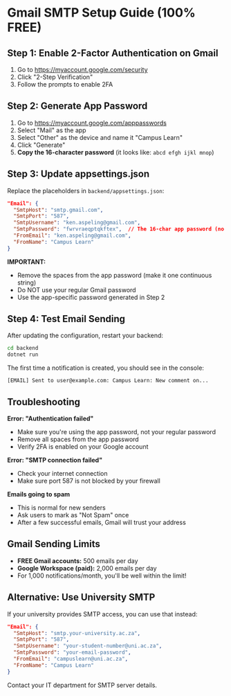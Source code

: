 # Gmail SMTP Setup Guide (100% FREE)

## Step 1: Enable 2-Factor Authentication on Gmail

1. Go to https://myaccount.google.com/security
2. Click "2-Step Verification"
3. Follow the prompts to enable 2FA

## Step 2: Generate App Password

1. Go to https://myaccount.google.com/apppasswords
2. Select "Mail" as the app
3. Select "Other" as the device and name it "Campus Learn"
4. Click "Generate"
5. **Copy the 16-character password** (it looks like: `abcd efgh ijkl mnop`)

## Step 3: Update appsettings.json

Replace the placeholders in `backend/appsettings.json`:

```json
"Email": {
  "SmtpHost": "smtp.gmail.com",
  "SmtpPort": "587",
  "SmtpUsername": "ken.aspeling@gmail.com",
  "SmtpPassword": "fwrvraeqptqkftex",  // The 16-char app password (no spaces!)
  "FromEmail": "ken.aspeling@gmail.com",
  "FromName": "Campus Learn"
}
```

**IMPORTANT:**
- Remove the spaces from the app password (make it one continuous string)
- Do NOT use your regular Gmail password
- Use the app-specific password generated in Step 2

## Step 4: Test Email Sending

After updating the configuration, restart your backend:

```bash
cd backend
dotnet run
```

The first time a notification is created, you should see in the console:
```
[EMAIL] Sent to user@example.com: Campus Learn: New comment on...
```

## Troubleshooting

**Error: "Authentication failed"**
- Make sure you're using the app password, not your regular password
- Remove all spaces from the app password
- Verify 2FA is enabled on your Google account

**Error: "SMTP connection failed"**
- Check your internet connection
- Make sure port 587 is not blocked by your firewall

**Emails going to spam**
- This is normal for new senders
- Ask users to mark as "Not Spam" once
- After a few successful emails, Gmail will trust your address

## Gmail Sending Limits

- **FREE Gmail accounts:** 500 emails per day
- **Google Workspace (paid):** 2,000 emails per day
- For 1,000 notifications/month, you'll be well within the limit!

## Alternative: Use University SMTP

If your university provides SMTP access, you can use that instead:

```json
"Email": {
  "SmtpHost": "smtp.your-university.ac.za",
  "SmtpPort": "587",
  "SmtpUsername": "your-student-number@uni.ac.za",
  "SmtpPassword": "your-email-password",
  "FromEmail": "campuslearn@uni.ac.za",
  "FromName": "Campus Learn"
}
```

Contact your IT department for SMTP server details.
